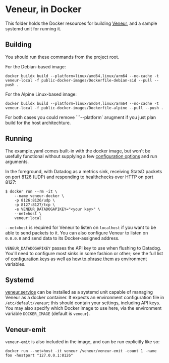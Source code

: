# Veneur, in Docker

This folder holds the Docker resources for building [Veneur](https://github.com/stripe/veneur), and a sample systemd unit for running it.

## Building

You should run these commands from the project root.

For the Debian-based image:

```
docker buildx build --platform=linux/amd64,linux/arm64 --no-cache -t veneur-local -f public-docker-images/Dockerfile-debian-sid --pull --push .
```

For the Alpine Linux-based image:

```
docker buildx build --platform=linux/amd64,linux/arm64 --no-cache -t veneur-local -f public-docker-images/Dockerfile-alpine --pull --push .
```

For both cases you could remove ```--platform` arugment if you just plan build for the host architechture.

## Running

The example.yaml comes built-in with the docker image, but won't be usefully functional without supplying a few [configuration options](https://github.com/stripe/veneur#configuration-via-environment-variables) and run arguments.

In the foreground, with Datadog as a metrics sink, receiving StatsD packets on port 8126 (UDP) and responding to healthchecks over HTTP on port 8127:

```
$ docker run --rm -it \
    --name veneur-docker \
    -p 8126:8126/udp \
    -p 8127:8127/tcp \
    -e VENEUR_DATADOGAPIKEY="<your key>" \
    --net=host \
    veneur:local
```

`--net=host` is required for Veneur to listen on `localhost` if you want to be able to send packets to it. You can also configure Veneur to listen on `0.0.0.0` and send data to its Docker-assigned address.

`VENEUR_DATADOGAPIKEY` passes the API key to use when flushing to Datadog. You'll need to configure most sinks in some fashion or other; see the full list of [configuration keys](https://github.com/stripe/veneur#configuration) as well as [how to phrase them](https://github.com/stripe/veneur#configuration-via-environment-variables) as environment variables.

## Systemd

[veneur.service](https://github.com/stripe/veneur/tree/master/public-docker-images/veneur.service) can be installed as a systemd unit capable of managing Veneur as a docker container. It expects an environment configuration file in `/etc/default/veneur`; this should contain your settings, including API keys. You may also specify which Docker image to use here, via the environment variable `DOCKER_IMAGE` (default is `veneur`).

## Veneur-emit

`veneur-emit` is also included in the image, and can be run explicitly like so:

```
docker run --net=host -it veneur /veneur/veneur-emit -count 1 -name foo -hostport "127.0.0.1:8126"
```
